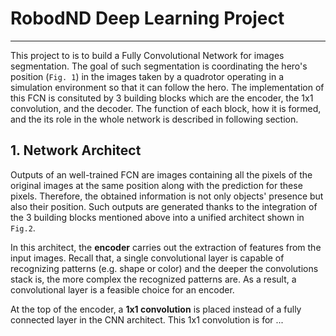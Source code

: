 # RobodND Deep Learning Project

---

This project to is to build a Fully Convolutional Network for images segmentation. The goal of such segmentation is coordinating the hero's position (`Fig. 1`) in the images taken by a quadrotor operating in a simulation environment so that it can follow the hero. The implementation of this FCN is consituted by 3 building blocks which are the encoder, the 1x1 convolution, and the decoder. The function of each block, how it is formed, and the its role in the whole network is described in following section. 

## 1. Network Architect
Outputs of an well-trained FCN are images containing all the pixels of the original images at the same position along with the prediction for these pixels. Therefore, the obtained information is not only objects' presence but also their position. Such outputs are generated thanks to the integration of the 3 building blocks mentioned above into a unified architect shown in `Fig.2`.

In this architect, the **encoder** carries out the extraction of features from the input images. Recall that, a single convolutional layer is capable of recognizing patterns (e.g. shape or color) and the deeper the convolutions stack is, the more complex the recognized patterns are. As a result, a convolutional layer is a feasible choice for an encoder. 

At the top of the encoder, a **1x1 convolution** is placed instead of a fully connected layer in the CNN architect. This 1x1 convolution is for ...   
